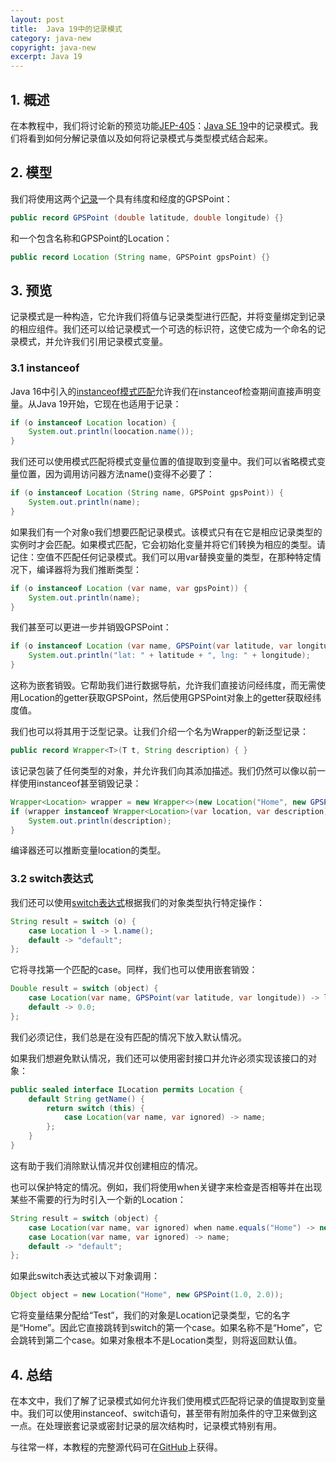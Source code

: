```yaml
---
layout: post
title:  Java 19中的记录模式
category: java-new
copyright: java-new
excerpt: Java 19
---
```


## 1. 概述

在本教程中，我们将讨论新的预览功能[JEP-405](https://openjdk.org/jeps/405)：[Java SE 19](https://www.oracle.com/java/technologies/javase/jdk19-archive-downloads.html)中的记录模式。我们将看到如何分解记录值以及如何将记录模式与类型模式结合起来。

## 2. 模型

我们将使用这两个[记录](https://www.baeldung.com/java-16-new-features#records-jep-395)一个具有纬度和经度的GPSPoint：

```java
public record GPSPoint (double latitude, double longitude) {}
```

和一个包含名称和GPSPoint的Location：

```java
public record Location (String name, GPSPoint gpsPoint) {}
```

## 3. 预览

记录模式是一种构造，它允许我们将值与记录类型进行匹配，并将变量绑定到记录的相应组件。我们还可以给记录模式一个可选的标识符，这使它成为一个命名的记录模式，并允许我们引用记录模式变量。

### 3.1 instanceof

Java 16中引入的[instanceof模式匹配](https://www.baeldung.com/java-16-new-features#pattern-matching-for-instanceof-jep-394)允许我们在instanceof检查期间直接声明变量。从Java 19开始，它现在也适用于记录：

```java
if (o instanceof Location location) {
    System.out.println(loocation.name());
}
```

我们还可以使用模式匹配将模式变量位置的值提取到变量中。我们可以省略模式变量位置，因为调用访问器方法name()变得不必要了：

```java
if (o instanceof Location (String name, GPSPoint gpsPoint)) {
    System.out.println(name);
}
```

如果我们有一个对象o我们想要匹配记录模式。该模式只有在它是相应记录类型的实例时才会匹配。如果模式匹配，它会初始化变量并将它们转换为相应的类型。请记住：空值不匹配任何记录模式。我们可以用var替换变量的类型，在那种特定情况下，编译器将为我们推断类型：

```java
if (o instanceof Location (var name, var gpsPoint)) { 
    System.out.println(name); 
}
```

我们甚至可以更进一步并销毁GPSPoint：

```java
if (o instanceof Location (var name, GPSPoint(var latitude, var longitude))) {
    System.out.println("lat: " + latitude + ", lng: " + longitude);
}
```

这称为嵌套销毁。它帮助我们进行数据导航，允许我们直接访问经纬度，而无需使用Location的getter获取GPSPoint，然后使用GPSPoint对象上的getter获取经纬度值。

我们也可以将其用于泛型记录。让我们介绍一个名为Wrapper的新泛型记录：

```java
public record Wrapper<T>(T t, String description) { }
```

该记录包装了任何类型的对象，并允许我们向其添加描述。我们仍然可以像以前一样使用instanceof甚至销毁记录：

```java
Wrapper<Location> wrapper = new Wrapper<>(new Location("Home", new GPSPoint(1.0, 2.0)), "Description");
if (wrapper instanceof Wrapper<Location>(var location, var description)) {
    System.out.println(description);
}
```

编译器还可以推断变量location的类型。

### 3.2 switch表达式

我们还可以使用[switch表达式](https://www.baeldung.com/java-switch)根据我们的对象类型执行特定操作：

```java
String result = switch (o) {
    case Location l -> l.name();
    default -> "default";
};
```

它将寻找第一个匹配的case。同样，我们也可以使用嵌套销毁：

```java
Double result = switch (object) {
    case Location(var name, GPSPoint(var latitude, var longitude)) -> latitude;
    default -> 0.0;
};
```

我们必须记住，我们总是在没有匹配的情况下放入默认情况。

如果我们想避免默认情况，我们还可以使用密封接口并允许必须实现该接口的对象：

```java
public sealed interface ILocation permits Location {
    default String getName() {
        return switch (this) {
            case Location(var name, var ignored) -> name;
        };
    }
}
```

这有助于我们消除默认情况并仅创建相应的情况。

也可以保护特定的情况。例如，我们将使用when关键字来检查是否相等并在出现某些不需要的行为时引入一个新的Location：

```java
String result = switch (object) {
    case Location(var name, var ignored) when name.equals("Home") -> new Location("Test", new GPSPoint(1.0, 2.0)).getName();
    case Location(var name, var ignored) -> name;
    default -> "default";
};
```

如果此switch表达式被以下对象调用：

```java
Object object = new Location("Home", new GPSPoint(1.0, 2.0));
```

它将变量结果分配给“Test”，我们的对象是Location记录类型，它的名字是“Home”。因此它直接跳转到switch的第一个case。如果名称不是“Home”，它会跳转到第二个case。如果对象根本不是Location类型，则将返回默认值。

## 4. 总结

在本文中，我们了解了记录模式如何允许我们使用模式匹配将记录的值提取到变量中。我们可以使用instanceof、switch语句，甚至带有附加条件的守卫来做到这一点。在处理嵌套记录或密封记录的层次结构时，记录模式特别有用。

与往常一样，本教程的完整源代码可在[GitHub](https://github.com/tuyucheng7/taketoday-tutorial4j/tree/master/java-core-modules/java-19)上获得。